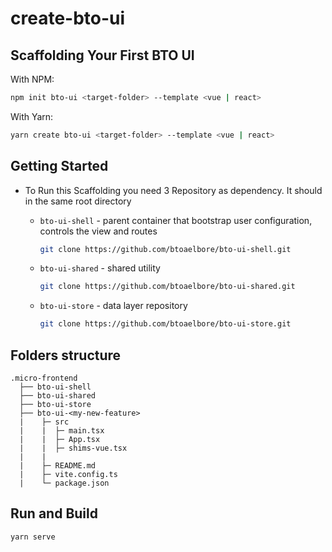 # create-bto-ui

## Scaffolding Your First BTO UI

With NPM: 
```bash
npm init bto-ui <target-folder> --template <vue | react>
```

With Yarn:
```bash
yarn create bto-ui <target-folder> --template <vue | react>
```

## Getting Started
* To Run this Scaffolding you need 3 Repository as dependency. It should in the same root directory
  * `bto-ui-shell` - parent container that bootstrap user configuration, controls the view and routes
  
    ```bash
    git clone https://github.com/btoaelbore/bto-ui-shell.git
    ```
  * `bto-ui-shared` - shared utility 
   
    ```bash
    git clone https://github.com/btoaelbore/bto-ui-shared.git
    ```
  * `bto-ui-store` - data layer repository

    ```bash
    git clone https://github.com/btoaelbore/bto-ui-store.git
    ```

## Folders structure
```
.micro-frontend
  ├── bto-ui-shell
  ├── bto-ui-shared  
  ├── bto-ui-store
  ├── bto-ui-<my-new-feature>
  |    ├─ src                                
  |    |  ├─ main.tsx
  |    |  ├─ App.tsx
  |    |  ├─ shims-vue.tsx
  |    |
  |    ├─ README.md 
  |    ├─ vite.config.ts 
  |    └─ package.json 
```

## Run and Build
```bash
yarn serve
```
